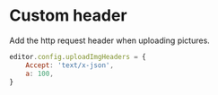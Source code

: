 # Custom header

Add the http request header when uploading pictures.

```javascript
editor.config.uploadImgHeaders = {
    Accept: 'text/x-json',
    a: 100,
}
```
